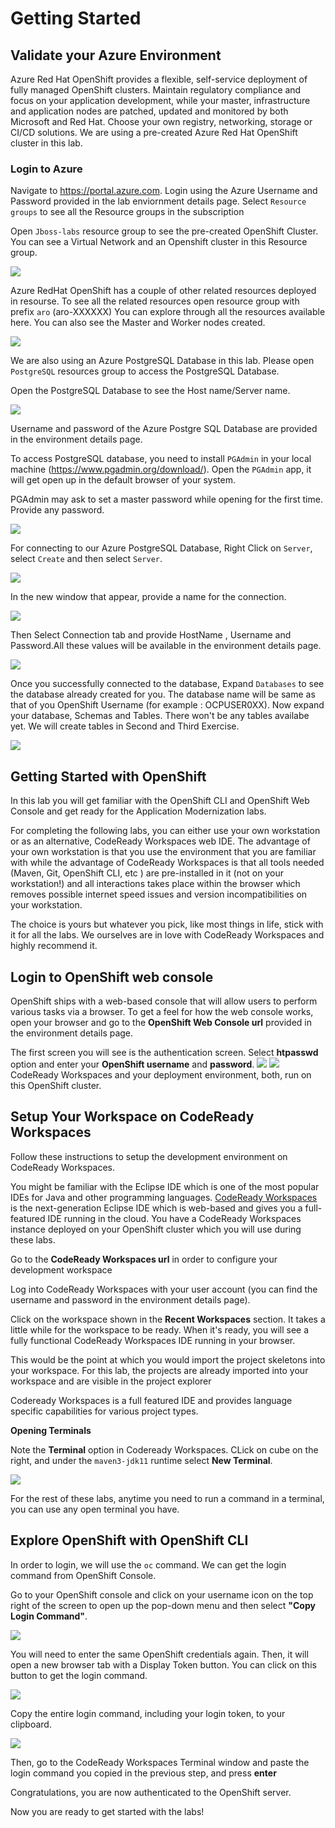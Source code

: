 # Getting Started
## Validate your Azure Environment

Azure Red Hat OpenShift provides a flexible, self-service deployment of fully managed OpenShift clusters. Maintain regulatory compliance and focus on your application development, while your master, infrastructure and application nodes are patched, updated and monitored by both Microsoft and Red Hat. Choose your own registry, networking, storage or CI/CD solutions.
We are using a pre-created Azure Red Hat OpenShift cluster in this lab.

### Login to Azure

Navigate to https://portal.azure.com. Login using the Azure Username and Password provided in the lab enviornment details page. Select `Resource groups` to see all the Resource groups in the subscription

Open `Jboss-labs` resource group to see the pre-created OpenShift Cluster. You can see a Virtual Network and an Openshift cluster in this Resource group.

<kbd>![](images/AROLatestImages/aro.jpg)</kbd>

Azure RedHat OpenShift has a couple of other related resources deployed in resourse. To see all the related resources open resource group with prefix `aro` (aro-XXXXXX)
You can explore through all the resources available here. You can also see the Master and Worker nodes created.

<kbd>![](images/AROLatestImages/aro-main.jpg)</kbd>

We are also using an Azure PostgreSQL Database in this lab. Please open `PostgreSQL` resources group to access the PostgreSQL Database.

Open the PostgreSQL Database to see the Host name/Server name.

<kbd>![](images/AROLatestImages/postgerss.jpg)</kbd>

Username and password of the Azure Postgre SQL Database are provided in the environment details page.

To access PostgreSQL database, you need to install `PGAdmin` in your local machine (https://www.pgadmin.org/download/). Open the `PGAdmin` app, it will get open up in the default browser of your system.

PGAdmin may ask to set a master password while opening for the first time. Provide any password.

<kbd>![](images/AROLatestImages/master.jpg)</kbd>

For connecting to our Azure PostgreSQL Database, Right Click on `Server`, select `Create` and then select `Server`.

<kbd>![](images/AROLatestImages/pgserver.jpg)</kbd>

In the new window that appear, provide a name for the connection.

<kbd>![](images/AROLatestImages/general.jpg)</kbd>

Then Select Connection tab and provide HostName , Username and Password.All these values will be available in the environment details page.

<kbd>![](images/AROLatestImages/connection.jpg)</kbd>

Once you successfully connected to the database, Expand `Databases` to see the database already created for you. The database name will be same as that of you OpenShift Username (for example : OCPUSER0XX). Now expand your database, Schemas and Tables. There won't be any tables availabe yet. We will create tables in Second and Third Exercise.

<kbd>![](images/AROLatestImages/nodbs.jpg)</kbd>

## Getting Started with OpenShift

In this lab you will get familiar with the OpenShift CLI and OpenShift Web Console and get ready for the Application Modernization labs.

For completing the following labs, you can either use your own workstation or as an
alternative, CodeReady Workspaces web IDE. The advantage of your own workstation is that you use the
environment that you are familiar with while the advantage of CodeReady Workspaces is that all
tools needed (Maven, Git, OpenShift CLI, etc ) are pre-installed in it (not on your workstation!) and all interactions
takes place within the browser which removes possible internet speed issues and version incompatibilities
on your workstation.

The choice is yours but whatever you pick, like most things in life, stick with it for all the labs. We
ourselves are in love with CodeReady Workspaces and highly recommend it.

## Login to OpenShift web console

OpenShift ships with a web-based console that will allow users to
perform various tasks via a browser.  To get a feel for how the web console
works, open your browser and go to the **OpenShift Web Console url** provided in the environment details page.

The first screen you will see is the authentication screen. Select **htpasswd** option and enter your **OpenShift username** and **password**.
<kbd>![](images/AROLatestImages/htpasswd.jpg)</kbd>
<kbd>![](images/AROLatestImages/login.jpg)</kbd>
CodeReady Workspaces and your deployment environment, both, run on this OpenShift cluster.

## Setup Your Workspace on CodeReady Workspaces

Follow these instructions to setup the development environment on CodeReady Workspaces.

You might be familiar with the Eclipse IDE which is one of the most popular IDEs for Java and other
programming languages. [CodeReady Workspaces](https://developers.redhat.com/products/codeready-workspaces/overview) is the next-generation Eclipse IDE which is web-based
and gives you a full-featured IDE running in the cloud. You have a CodeReady Workspaces instance deployed on your OpenShift cluster
which you will use during these labs.

Go to the **CodeReady Workspaces url** in order to configure your development workspace

Log into CodeReady Workspaces with your user account (you can find the username and password in the environment details page).

Click on the workspace shown in the **Recent Workspaces** section.
It takes a little while for the workspace to be ready. When it's ready, you will see a fully functional
CodeReady Workspaces IDE running in your browser.

This would be the point at which you would import the project skeletons into your workspace. For this lab, the projects are already imported into your workspace and are visible in the project explorer

Codeready Workspaces is a full featured IDE and provides language specific capabilities for various project types.

**Opening Terminals**

Note the **Terminal** option in Codeready Workspaces. CLick on cube on the right, and under the `maven3-jdk11` runtime select **New Terminal**.

<kbd>![](images/moving-existing-apps/new-terminal.png)</kbd>

For the rest of these labs, anytime you need to run a command in a terminal, you can use any open terminal you have.

## Explore OpenShift with OpenShift CLI

In order to login, we will use the `oc` command. We can get the login command from OpenShift Console.

Go to your OpenShift console and click on your username icon on the top right of the screen to open up the pop-down menu and then select **"Copy Login Command"**.

<kbd>![](images/AROLatestImages/copylogin.jpg)</kbd>

You will need to enter the same OpenShift credentials again. Then, it will open a new browser tab with a Display Token button. You can click on this button to get the login command.

<kbd>![](images/AROLatestImages/displaytoken.jpg)</kbd>

Copy the entire login command, including your login token, to your clipboard.

<kbd>![](images/AROLatestImages/copytoken.jpg)</kbd>

Then, go to the CodeReady Workspaces Terminal window and paste the login command you copied in the previous step, and press **enter**

Congratulations, you are now authenticated to the OpenShift server.

Now you are ready to get started with the labs!
